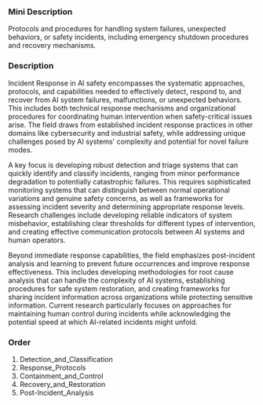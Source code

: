 ### Mini Description

Protocols and procedures for handling system failures, unexpected behaviors, or safety incidents, including emergency shutdown procedures and recovery mechanisms.

### Description

Incident Response in AI safety encompasses the systematic approaches, protocols, and capabilities needed to effectively detect, respond to, and recover from AI system failures, malfunctions, or unexpected behaviors. This includes both technical response mechanisms and organizational procedures for coordinating human intervention when safety-critical issues arise. The field draws from established incident response practices in other domains like cybersecurity and industrial safety, while addressing unique challenges posed by AI systems' complexity and potential for novel failure modes.

A key focus is developing robust detection and triage systems that can quickly identify and classify incidents, ranging from minor performance degradation to potentially catastrophic failures. This requires sophisticated monitoring systems that can distinguish between normal operational variations and genuine safety concerns, as well as frameworks for assessing incident severity and determining appropriate response levels. Research challenges include developing reliable indicators of system misbehavior, establishing clear thresholds for different types of intervention, and creating effective communication protocols between AI systems and human operators.

Beyond immediate response capabilities, the field emphasizes post-incident analysis and learning to prevent future occurrences and improve response effectiveness. This includes developing methodologies for root cause analysis that can handle the complexity of AI systems, establishing procedures for safe system restoration, and creating frameworks for sharing incident information across organizations while protecting sensitive information. Current research particularly focuses on approaches for maintaining human control during incidents while acknowledging the potential speed at which AI-related incidents might unfold.

### Order

1. Detection_and_Classification
2. Response_Protocols
3. Containment_and_Control
4. Recovery_and_Restoration
5. Post-Incident_Analysis
